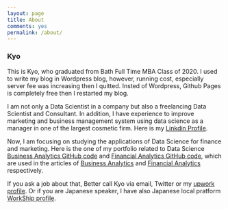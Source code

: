 ```yaml
---
layout: page
title: About
comments: yes
permalink: /about/
---
```



### Kyo

This is Kyo, who graduated from Bath Full Time MBA Class of 2020.
I used to write my blog in Wordpress blog, however, running cost, especially server fee was increasing then I quitted.
Insted of Wordpress, Github Pages is completely free then I restarted my blog.

I am not only a Data Scientist in a company but also a freelancing Data Scientist and Consultant.
In addition, I have experience to improve marketing and business management system using data science as a manager in one of the largest cosmetic firm.
Here is my [Linkdin Profile](https://www.linkedin.com/in/KyoHarada).

Now, I am focusing on studying the applications of Data Science for finance and marketing.
Here is the one of my portfolio related to Data Science [Business Analytics GitHub code](https://github.com/kyo1988/Kyo.github.io/blob/gh-pages/Business_Analytics_Note.ipynb) and [Financial Analytics GitHub code](https://github.com/kyo1988/Kyo.github.io/blob/gh-pages/Corporate_Finance_Note.ipynb), which are used in the articles of [Business Analytics](https://kyo1988.github.io/Kyo.github.io/business/analyics/2021/05/08/sales-forecasting.html) and [Financial Analytics](https://kyo1988.github.io/Kyo.github.io/finance/2021/05/09/review-of-Pendragon-PLC.html) respectively.

If you ask a job about that, Better call Kyo via email, Twitter or my [upwork profile](https://www.upwork.com/o/profiles/users/~01a04e0c3805f59a83/). Or if you are Japanese speaker, I have also Japanese local pratform [WorkShip profile](https://goworkship.com/profile/33012). 
